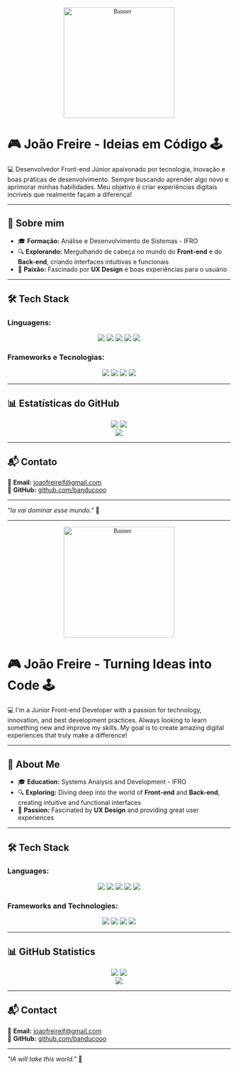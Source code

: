 <style>
  @import url('https://fonts.googleapis.com/css2?family=Press+Start+2P&display=swap');

  .pixel-font {
    font-family: 'Press Start 2P', cursive;
  }
</style>

<div align="center" class="pixel-font">
  <img src="https://i.gifer.com/3otv.gif" alt="Banner" height="250">
</div>

# 🎮 João Freire - Ideias em Código 🕹️

💻 Desenvolvedor Front-end Júnior apaixonado por tecnologia, inovação e boas práticas de desenvolvimento. Sempre buscando aprender algo novo e aprimorar minhas habilidades. Meu objetivo é criar experiências digitais incríveis que realmente façam a diferença!

---

## 🚀 Sobre mim  
- 🎓 **Formação:** Análise e Desenvolvimento de Sistemas - IFRO  
- 🔍 **Explorando:** Mergulhando de cabeça no mundo do **Front-end** e do **Back-end**, criando interfaces intuitivas e funcionais  
- 🎨 **Paixão:** Fascinado por **UX Design** e boas experiências para o usuário  

---

## 🛠️ Tech Stack  
### Linguagens:
<div align="center">
  <img src="https://img.shields.io/badge/C%23-239120?style=for-the-badge&logo=c-sharp&logoColor=white">
  <img src="https://img.shields.io/badge/JavaScript-F7DF1E?style=for-the-badge&logo=javascript&logoColor=black">
  <img src="https://img.shields.io/badge/TypeScript-007ACC?style=for-the-badge&logo=typescript&logoColor=white">
  <img src="https://img.shields.io/badge/Python-3776AB?style=for-the-badge&logo=python&logoColor=white">
  <img src="https://img.shields.io/badge/PHP-777BB4?style=for-the-badge&logo=php&logoColor=white">
</div>

### Frameworks e Tecnologias:
<div align="center">
  <img src="https://img.shields.io/badge/React-61DAFB?style=for-the-badge&logo=react&logoColor=black">
  <img src="https://img.shields.io/badge/React_Native-61DAFB?style=for-the-badge&logo=react&logoColor=black">
  <img src="https://img.shields.io/badge/Angular-DD0031?style=for-the-badge&logo=angular&logoColor=white">
  <img src="https://img.shields.io/badge/Laravel-FF2D20?style=for-the-badge&logo=laravel&logoColor=white">
</div>

---

## 📊 Estatísticas do GitHub  
<div align="center">
  <img src="https://github-readme-stats.vercel.app/api?username=banducooo&show_icons=true&theme=dracula&include_all_commits=true&count_private=true"/>
  <img src="https://github-readme-stats.vercel.app/api/top-langs/?username=banducooo&layout=compact&langs_count=10&theme=dracula"/>
</div>

<div align="center">
  <img src="https://github-profile-trophy.vercel.app/?username=banducooo&theme=dracula&margin-w=15" />
</div>

---

## 📬 Contato  
📧 **Email:** joaofreireif@gmail.com  
🔗 **GitHub:** [github.com/banducooo](https://github.com/banducooo)  

---

_"Ia vai dominar esse mundo."_ 🚀  

---

<div align="center" class="pixel-font">
  <img src="https://i.gifer.com/3otv.gif" alt="Banner" height="250">
</div>

# 🎮 João Freire - Turning Ideas into Code 🕹️

💻 I'm a Junior Front-end Developer with a passion for technology, innovation, and best development practices. Always looking to learn something new and improve my skills. My goal is to create amazing digital experiences that truly make a difference!

---

## 🚀 About Me  
- 🎓 **Education:** Systems Analysis and Development - IFRO  
- 🔍 **Exploring:** Diving deep into the world of **Front-end** and **Back-end**, creating intuitive and functional interfaces  
- 🎨 **Passion:** Fascinated by **UX Design** and providing great user experiences  

---

## 🛠️ Tech Stack  
### Languages:
<div align="center">
  <img src="https://img.shields.io/badge/C%23-239120?style=for-the-badge&logo=c-sharp&logoColor=white">
  <img src="https://img.shields.io/badge/JavaScript-F7DF1E?style=for-the-badge&logo=javascript&logoColor=black">
  <img src="https://img.shields.io/badge/TypeScript-007ACC?style=for-the-badge&logo=typescript&logoColor=white">
  <img src="https://img.shields.io/badge/Python-3776AB?style=for-the-badge&logo=python&logoColor=white">
  <img src="https://img.shields.io/badge/PHP-777BB4?style=for-the-badge&logo=php&logoColor=white">
</div>

### Frameworks and Technologies:
<div align="center">
  <img src="https://img.shields.io/badge/React-61DAFB?style=for-the-badge&logo=react&logoColor=black">
  <img src="https://img.shields.io/badge/React_Native-61DAFB?style=for-the-badge&logo=react&logoColor=black">
  <img src="https://img.shields.io/badge/Angular-DD0031?style=for-the-badge&logo=angular&logoColor=white">
  <img src="https://img.shields.io/badge/Laravel-FF2D20?style=for-the-badge&logo=laravel&logoColor=white">
</div>

---

## 📊 GitHub Statistics  
<div align="center">
  <img src="https://github-readme-stats.vercel.app/api?username=banducooo&show_icons=true&theme=dracula&include_all_commits=true&count_private=true"/>
  <img src="https://github-readme-stats.vercel.app/api/top-langs/?username=banducooo&layout=compact&langs_count=10&theme=dracula"/>
</div>

<div align="center">
  <img src="https://github-profile-trophy.vercel.app/?username=banducooo&theme=dracula&margin-w=15" />
</div>

---

## 📬 Contact  
📧 **Email:** joaofreireif@gmail.com  
🔗 **GitHub:** [github.com/banducooo](https://github.com/banducooo)  

---

_"IA will take this world."_ 🚀  
